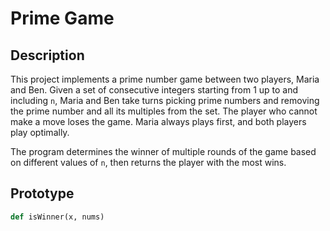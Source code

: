 # Prime Game

## Description

This project implements a prime number game between two players, Maria and Ben. Given a set of consecutive integers starting from 1 up to and including `n`, Maria and Ben take turns picking prime numbers and removing the prime number and all its multiples from the set. The player who cannot make a move loses the game. Maria always plays first, and both players play optimally.

The program determines the winner of multiple rounds of the game based on different values of `n`, then returns the player with the most wins.

## Prototype

```python
def isWinner(x, nums)
